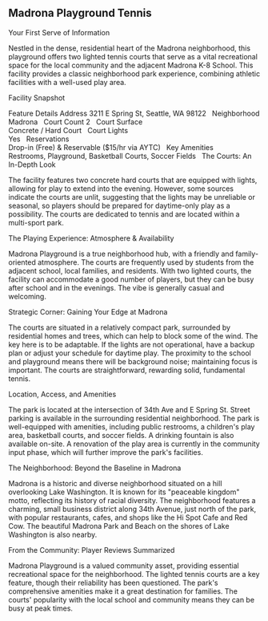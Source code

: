 ## Madrona Playground Tennis

Your First Serve of Information

Nestled in the dense, residential heart of the Madrona neighborhood, this playground offers two lighted tennis courts that serve as a vital recreational space for the local community and the adjacent Madrona K-8 School. This facility provides a classic neighborhood park experience, combining athletic facilities with a well-used play area.   

Facility Snapshot

Feature	Details
Address	
3211 E Spring St, Seattle, WA 98122    
Neighborhood	
Madrona    
Court Count	
2    
Court Surface	
Concrete / Hard Court    
Court Lights	
Yes    
Reservations	
Drop-in (Free) & Reservable ($15/hr via AYTC)    
Key Amenities	
Restrooms, Playground, Basketball Courts, Soccer Fields    
The Courts: An In-Depth Look

The facility features two concrete hard courts that are equipped with lights, allowing for play to extend into the evening. However, some sources indicate the courts are unlit, suggesting that the lights may be unreliable or seasonal, so players should be prepared for daytime-only play as a possibility. The courts are dedicated to tennis and are located within a multi-sport park.   

The Playing Experience: Atmosphere & Availability

Madrona Playground is a true neighborhood hub, with a friendly and family-oriented atmosphere. The courts are frequently used by students from the adjacent school, local families, and residents. With two lighted courts, the facility can accommodate a good number of players, but they can be busy after school and in the evenings. The vibe is generally casual and welcoming.

Strategic Corner: Gaining Your Edge at Madrona

The courts are situated in a relatively compact park, surrounded by residential homes and trees, which can help to block some of the wind. The key here is to be adaptable. If the lights are not operational, have a backup plan or adjust your schedule for daytime play. The proximity to the school and playground means there will be background noise; maintaining focus is important. The courts are straightforward, rewarding solid, fundamental tennis.   

Location, Access, and Amenities

The park is located at the intersection of 34th Ave and E Spring St. Street parking is available in the surrounding residential neighborhood. The park is well-equipped with amenities, including public restrooms, a children's play area, basketball courts, and soccer fields. A drinking fountain is also available on-site. A renovation of the play area is currently in the community input phase, which will further improve the park's facilities.   

The Neighborhood: Beyond the Baseline in Madrona

Madrona is a historic and diverse neighborhood situated on a hill overlooking Lake Washington. It is known for its "peaceable kingdom" motto, reflecting its history of racial diversity. The neighborhood features a charming, small business district along 34th Avenue, just north of the park, with popular restaurants, cafes, and shops like the Hi Spot Cafe and Red Cow. The beautiful Madrona Park and Beach on the shores of Lake Washington is also nearby.   

From the Community: Player Reviews Summarized

Madrona Playground is a valued community asset, providing essential recreational space for the neighborhood. The lighted tennis courts are a key feature, though their reliability has been questioned. The park's comprehensive amenities make it a great destination for families. The courts' popularity with the local school and community means they can be busy at peak times.
